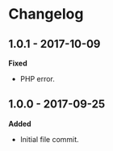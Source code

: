 # Changelog

## 1.0.1 - 2017-10-09
**Fixed**

* PHP error.

## 1.0.0 - 2017-09-25
**Added**

* Initial file commit.
